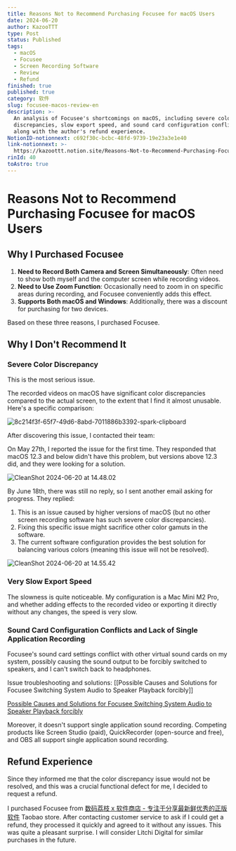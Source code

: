 ```yaml
---
title: Reasons Not to Recommend Purchasing Focusee for macOS Users
date: 2024-06-20
author: KazooTTT
type: Post
status: Published
tags:
  - macOS
  - Focusee
  - Screen Recording Software
  - Review
  - Refund
finished: true
published: true
category: 软件
slug: focusee-macos-review-en
description: >-
  An analysis of Focusee's shortcomings on macOS, including severe color
  discrepancies, slow export speed, and sound card configuration conflicts,
  along with the author's refund experience.
NotionID-notionnext: c692f30c-bcbc-48fd-9739-19e23a3e1e40
link-notionnext: >-
  https://kazoottt.notion.site/Reasons-Not-to-Recommend-Purchasing-Focusee-for-macOS-Users-c692f30cbcbc48fd973919e23a3e1e40
rinId: 40
toAstro: true
---
```


# Reasons Not to Recommend Purchasing Focusee for macOS Users

## Why I Purchased Focusee

1. **Need to Record Both Camera and Screen Simultaneously**: Often need to show both myself and the computer screen while recording videos.
2. **Need to Use Zoom Function**: Occasionally need to zoom in on specific areas during recording, and Focusee conveniently adds this effect.
3. **Supports Both macOS and Windows**: Additionally, there was a discount for purchasing for two devices.

Based on these three reasons, I purchased Focusee.

## Why I Don't Recommend It

### Severe Color Discrepancy

This is the most serious issue.

The recorded videos on macOS have significant color discrepancies compared to the actual screen, to the extent that I find it almost unusable. Here's a specific comparison:

![8c214f3f-65f7-49d6-8abd-7011886b3392-spark-clipboard](https://pictures.kazoottt.top/2024/06/20240620-f8632859027aa520b2acfe05f8010997.jpg)

After discovering this issue, I contacted their team:

On May 27th, I reported the issue for the first time. They responded that macOS 12.3 and below didn't have this problem, but versions above 12.3 did, and they were looking for a solution.

![CleanShot 2024-06-20 at 14.48.02](https://pictures.kazoottt.top/2024/06/20240620-7c6bb9ad347fed77aba7ee6ec6316dd0.png)

By June 18th, there was still no reply, so I sent another email asking for progress. They replied:

1. This is an issue caused by higher versions of macOS (but no other screen recording software has such severe color discrepancies).
2. Fixing this specific issue might sacrifice other color gamuts in the software.
3. The current software configuration provides the best solution for balancing various colors (meaning this issue will not be resolved).

![CleanShot 2024-06-20 at 14.55.42](https://pictures.kazoottt.top/2024/06/20240620-0edca0a2dee7d10c1877c25a3aa1fbd3.png)

### Very Slow Export Speed

The slowness is quite noticeable. My configuration is a Mac Mini M2 Pro, and whether adding effects to the recorded video or exporting it directly without any changes, the speed is very slow.

### Sound Card Configuration Conflicts and Lack of Single Application Recording

Focusee's sound card settings conflict with other virtual sound cards on my system, possibly causing the sound output to be forcibly switched to speakers, and I can't switch back to headphones.

Issue troubleshooting and solutions: [[Possible Causes and Solutions for Focusee Switching System Audio to Speaker Playback forcibly]]

[Possible Causes and Solutions for Focusee Switching System Audio to Speaker Playback forcibly](https://www.kazoottt.top/article/possible-causes-and-solutions-for-focusee-switching-system-audio-to-speaker-playback-forcibly)

Moreover, it doesn't support single application sound recording. Competing products like Screen Studio (paid), QuickRecorder (open-source and free), and OBS all support single application sound recording.

## Refund Experience

Since they informed me that the color discrepancy issue would not be resolved, and this was a crucial functional defect for me, I decided to request a refund.

I purchased Focusee from [数码荔枝 x 软件商店 - 专注于分享最新鲜优秀的正版软件](https://lizhi.shop/) Taobao store. After contacting customer service to ask if I could get a refund, they processed it quickly and agreed to it without any issues. This was quite a pleasant surprise. I will consider Litchi Digital for similar purchases in the future.
